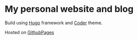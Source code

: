 # My personal website and blog

Build using [Hugo](https://gohugo.io/) framework and [Coder](https://github.com/luizdepra/hugo-coder) theme.

Hosted on [GithubPages](https://pages.github.com/)
